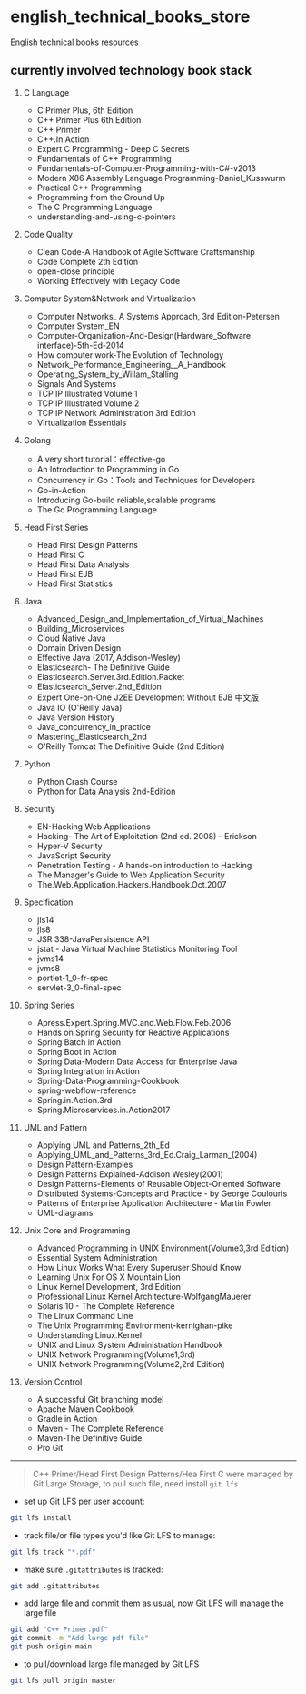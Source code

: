# english_technical_books_store
English technical books resources
## currently involved technology book stack

1. C Language
   * C Primer Plus, 6th Edition
   * C++ Primer Plus 6th Edition
   * C++ Primer
   * C++.In.Action
   * Expert C Programming - Deep C Secrets
   * Fundamentals of C++ Programming
   * Fundamentals-of-Computer-Programming-with-C#-v2013
   * Modern X86 Assembly Language Programming-Daniel_Kusswurm
   * Practical C++ Programming
   * Programming from the Ground Up
   * The C Programming Language
   * understanding-and-using-c-pointers

2. Code Quality
   * Clean Code-A Handbook of Agile Software Craftsmanship
   * Code Complete 2th Edition
   * open-close principle
   * Working Effectively with Legacy Code
  
3. Computer System&Network and Virtualization
   * Computer Networks_ A Systems Approach, 3rd Edition-Petersen
   * Computer System_EN
   * Computer-Organization-And-Design(Hardware_Software interface)-5th-Ed-2014
   * How computer work-The Evolution of Technology
   * Network_Performance_Engineering__A_Handbook
   * Operating_System_by_Willam_Stalling
   * Signals And Systems
   * TCP IP Illustrated Volume 1
   * TCP IP Illustrated Volume 2
   * TCP IP Network Administration 3rd Edition
   * Virtualization Essentials
    
4. Golang
   * A very short tutorial：effective-go
   * An Introduction to Programming in Go
   * Concurrency in Go：Tools and Techniques for Developers
   * Go-in-Action
   * Introducing Go-build reliable,scalable programs
   * The Go Programming Language
  
5. Head First Series
   * Head First Design Patterns
   * Head First C
   * Head First Data Analysis
   * Head First EJB
   * Head First Statistics
  
6. Java
   * Advanced_Design_and_Implementation_of_Virtual_Machines
   * Building_Microservices
   * Cloud Native Java
   * Domain Driven Design
   * Effective Java (2017, Addison-Wesley)
   * Elasticsearch- The Definitive Guide
   * Elasticsearch.Server.3rd.Edition.Packet
   * Elasticsearch_Server.2nd_Edition
   * Expert One-on-One J2EE Development Without EJB 中文版
   * Java IO (O'Reilly Java)
   * Java Version History
   * Java_concurrency_in_practice
   * Mastering_Elasticsearch_2nd
   * O'Reilly Tomcat The Definitive Guide (2nd Edition)
  
7. Python
   * Python Crash Course
   * Python for Data Analysis 2nd-Edition
  
8.  Security
    * EN-Hacking Web Applications
    * Hacking- The Art of Exploitation (2nd ed. 2008) - Erickson
    * Hyper-V Security
    * JavaScript Security
    * Penetration Testing - A hands-on introduction to Hacking
    * The Manager's Guide to Web Application Security
    * The.Web.Application.Hackers.Handbook.Oct.2007
  
9. Specification
    * jls14
    * jls8
    * JSR 338-JavaPersistence API
    * jstat - Java Virtual Machine Statistics Monitoring Tool
    * jvms14
    * jvms8
    * portlet-1_0-fr-spec
    * servlet-3_0-final-spec
  
10. Spring Series
    * Apress.Expert.Spring.MVC.and.Web.Flow.Feb.2006
    * Hands on Spring Security for Reactive Applications
    * Spring Batch in Action
    * Spring Boot in Action
    * Spring Data-Modern Data Access for Enterprise Java
    * Spring Integration in Action
    * Spring-Data-Programming-Cookbook
    * spring-webflow-reference
    * Spring.in.Action.3rd
    * Spring.Microservices.in.Action2017
  
11. UML and Pattern
    * Applying UML and Patterns_2th_Ed
    * Applying_UML_and_Patterns_3rd_Ed.Craig_Larman_(2004)
    * Design Pattern-Examples
    * Design Patterns Explained-Addison Wesley(2001)
    * Design Patterns-Elements of Reusable Object-Oriented Software
    * Distributed Systems-Concepts and Practice - by George Coulouris
    * Patterns of Enterprise Application Architecture - Martin Fowler
    * UML-diagrams
  
12. Unix Core and Programming
    * Advanced Programming in UNIX Environment(Volume3,3rd Edition)
    * Essential System Administration
    * How Linux Works What Every Superuser Should Know
    * Learning Unix For OS X Mountain Lion
    * Linux Kernel Development, 3rd Edition
    * Professional Linux Kernel Architecture-WolfgangMauerer
    * Solaris 10 - The Complete Reference
    * The Linux Command Line
    * The Unix Programming Environment-kernighan-pike
    * Understanding.Linux.Kernel
    * UNIX and Linux System Administration Handbook
    * UNIX Network Programming(Volume1,3rd)
    * UNIX Network Programming(Volume2,2rd Edition)
  
13. Version Control
    * A successful Git branching model
    * Apache Maven Cookbook
    * Gradle in Action
    * Maven - The Complete Reference
    * Maven-The Definitive Guide
    * Pro Git

---
> C++ Primer/Head First Design Patterns/Hea First C were managed by Git Large Storage,
> to pull such file, need install `git lfs`
* set up Git LFS per user account:
```bash
git lfs install
```
* track file/or file types you'd like Git LFS to manage:
```bash
git lfs track "*.pdf"
```
* make sure `.gitattributes` is tracked:
```bash
git add .gitattributes
```
* add large file and commit them as usual, now Git LFS will manage the large file
```bash
git add "C++ Primer.pdf"
git commit -m "Add large pdf file"
git push origin main
```
* to pull/download large file managed by Git LFS
```bash
git lfs pull origin master
```
